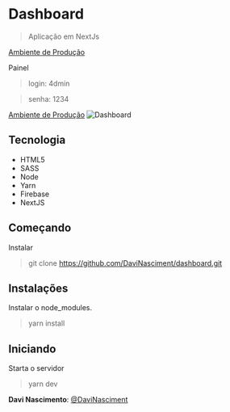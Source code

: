 # Dashboard

> Aplicação em NextJs

[Ambiente de Produção](https://dashboard-one-one.vercel.app/)

Painel

> login: 4dmin

> senha: 1234

[Ambiente de Produção](https://dashboard-one-one.vercel.app/)
![Dashboard](https://user-images.githubusercontent.com/85085103/174353406-d4599e22-ec95-4604-9ce4-55766d70df49.png)
 
## Tecnologia

* HTML5
* SASS
* Node
* Yarn
* Firebase
* NextJS

## Começando
 
Instalar
>    git clone https://github.com/DaviNasciment/dashboard.git
 
## Instalações
Instalar o node_modules.
>    yarn install

## Iniciando 
Starta o servidor
>    yarn dev

 
**Davi Nascimento**: [@DaviNasciment](https://github.com/DaviNasciment)
